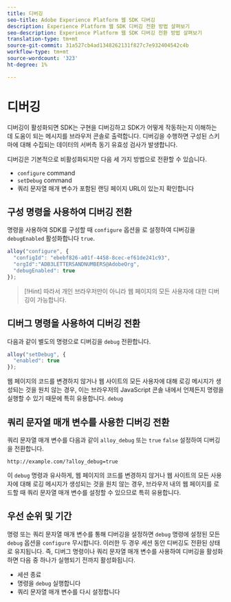 ```yaml
---
title: 디버깅
seo-title: Adobe Experience Platform 웹 SDK 디버깅
description: Experience Platform 웹 SDK 디버깅 전환 방법 살펴보기
seo-description: Experience Platform 웹 SDK 디버깅 전환 방법 살펴보기
translation-type: tm+mt
source-git-commit: 31a527cb4ad1348262131f827c7e932404542c4b
workflow-type: tm+mt
source-wordcount: '323'
ht-degree: 1%

---
```



# 디버깅

디버깅이 활성화되면 SDK는 구현을 디버깅하고 SDK가 어떻게 작동하는지 이해하는 데 도움이 되는 메시지를 브라우저 콘솔로 출력합니다. 디버깅을 수행하면 구성된 스키마에 대해 수집되는 데이터의 서버측 동기 유효성 검사가 발생합니다.

디버깅은 기본적으로 비활성화되지만 다음 세 가지 방법으로 전환할 수 있습니다.

* `configure` command
* `setDebug` command
* 쿼리 문자열 매개 변수가 포함된 랜딩 페이지 URL이 있는지 확인합니다

## 구성 명령을 사용하여 디버깅 전환

명령을 사용하여 SDK를 구성할 때 `configure` 옵션을 로 설정하여 디버깅을 `debugEnabled` 활성화합니다 `true`.

```javascript
alloy("configure", {
  "configId": "ebebf826-a01f-4458-8cec-ef61de241c93",
  "orgId":"ADB3LETTERSANDNUMBERS@AdobeOrg",
  "debugEnabled": true
});
```

>[!Hint]
>따라서 개인 브라우저만이 아니라 웹 페이지의 모든 사용자에 대한 디버깅이 가능합니다.

## 디버그 명령을 사용하여 디버깅 전환

다음과 같이 별도의 명령으로 디버깅을 `debug` 전환합니다.

```javascript
alloy("setDebug", {
  "enabled": true
});
```

웹 페이지의 코드를 변경하지 않거나 웹 사이트의 모든 사용자에 대해 로깅 메시지가 생성되는 것을 원치 않는 경우, 이는 브라우저의 JavaScript 콘솔 내에서 언제든지 명령을 실행할 수 있기 때문에 특히 유용합니다. `debug`

## 쿼리 문자열 매개 변수를 사용한 디버깅 전환

쿼리 문자열 매개 변수를 다음과 같이 `alloy_debug` 또는 `true` `false` 설정하여 디버깅을 전환합니다.

```HTTP
http://example.com/?alloy_debug=true
```

이 `debug` 명령과 유사하게, 웹 페이지의 코드를 변경하지 않거나 웹 사이트의 모든 사용자에 대해 로깅 메시지가 생성되는 것을 원치 않는 경우, 브라우저 내의 웹 페이지를 로드할 때 쿼리 문자열 매개 변수를 설정할 수 있으므로 특히 유용합니다.

## 우선 순위 및 기간

명령 또는 쿼리 문자열 매개 변수를 통해 디버깅을 설정하면 `debug` 명령에 설정된 모든 `debug` 옵션을 `configure` 무시합니다. 이러한 두 경우 세션 동안 디버깅도 전환된 상태로 유지됩니다. 즉, 디버그 명령이나 쿼리 문자열 매개 변수를 사용하여 디버깅을 활성화하면 다음 중 하나가 실행되기 전까지 활성화됩니다.

* 세션 종료
* 명령을 `debug` 실행합니다
* 쿼리 문자열 매개 변수를 다시 설정합니다
